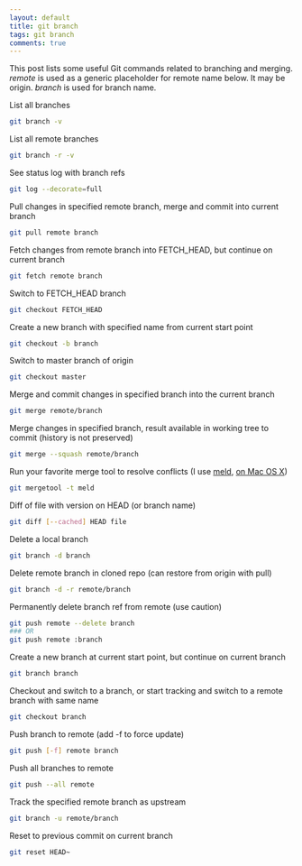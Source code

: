 ```yaml
---
layout: default
title: git branch
tags: git branch
comments: true
---
```


This post lists some useful Git commands related to branching and merging. _remote_ is used as a generic placeholder for remote name below. It may be origin. _branch_ is used for branch name.

List all branches

```bash
git branch -v
```

List all remote branches

```bash
git branch -r -v
```

See status log with branch refs

```bash
git log --decorate=full
```

Pull changes in specified remote branch, merge and commit into current branch

```bash
git pull remote branch
```

Fetch changes from remote branch into FETCH_HEAD, but continue on current branch

```bash
git fetch remote branch
```

Switch to FETCH_HEAD branch

```bash
git checkout FETCH_HEAD
```

Create a new branch with specified name from current start point

```bash
git checkout -b branch
```

Switch to master branch of origin

```bash
git checkout master
```

Merge and commit changes in specified branch into the current branch

```bash
git merge remote/branch
```

Merge changes in specified branch, result available in working tree to commit (history is not preserved)

```bash
git merge --squash remote/branch
```

Run your favorite merge tool to resolve conflicts (I use [meld](http://meldmerge.org/), [on Mac OS X](https://yousseb.github.io/meld/))

```bash
git mergetool -t meld
```

Diff of file with version on HEAD (or branch name)

```bash
git diff [--cached] HEAD file
```

Delete a local branch

```bash
git branch -d branch
```

Delete remote branch in cloned repo (can restore from origin with pull)

```bash
git branch -d -r remote/branch
```

Permanently delete branch ref from remote (use caution)

```bash
git push remote --delete branch
### OR
git push remote :branch
```

Create a new branch at current start point, but continue on current branch

```bash
git branch branch
```

Checkout and switch to a branch, or start tracking and switch to a remote branch with same name

```bash
git checkout branch
```

Push branch to remote (add -f to force update)

```bash
git push [-f] remote branch
```

Push all branches to remote

```bash
git push --all remote
```

Track the specified remote branch as upstream

```bash
git branch -u remote/branch
```

Reset to previous commit on current branch

```bash
git reset HEAD~
```
